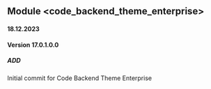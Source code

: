 ## Module <code_backend_theme_enterprise>
#### 18.12.2023
#### Version 17.0.1.0.0
##### ADD
Initial commit for Code Backend Theme Enterprise
